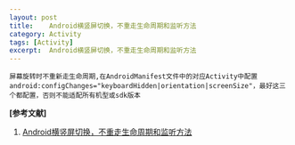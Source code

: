 ```yaml
---
layout: post
title:    Android横竖屏切换，不重走生命周期和监听方法
category: Activity
tags: [Activity]
excerpt:  Android横竖屏切换，不重走生命周期和监听方法
---
```


	屏幕旋转时不重新走生命周期,在AndroidManifest文件中的对应Activity中配置android:configChanges="keyboardHidden|orientation|screenSize"，最好这三个都配置，否则不能适配所有机型或sdk版本

**[参考文献]**

1. [Android横竖屏切换，不重走生命周期和监听方法](https://blog.csdn.net/shenggaofei/article/details/98184475 "Android横竖屏切换，不重走生命周期和监听方法")

